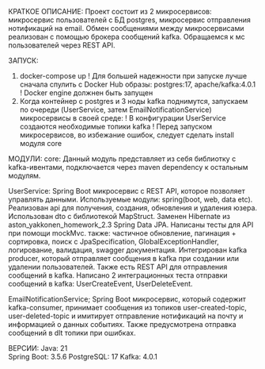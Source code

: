   КРАТКОЕ ОПИСАНИЕ:
  Проект состоит из 2 микросервисов: микросервис пользователей с БД postgres, микросервис отправления нотификаций на email.
Обмен сообщениями между микросервисами реализован с помощью брокера сообщений kafka. Обращаемся к мс пользователей через REST API.

  ЗАПУСК:
1. docker-compose up
   ! Для большей надежности при запуске лучше сначала спулить с Docker Hub образы: postgres:17, apache/kafka:4.0.1
   ! Docker engine должнен быть запущен
2. Когда контейнер с postgres и 3 ноды kafka поднимутся, запускаем по очереди (UserService, затем EmailNotificationService) микросервисы в своей среде:
   ! В конфигурации UserService создаются необходимые топики kafka
   ! Перед запуском микросервисов, во избежание ошибок, следует сделать install модуля core

  МОДУЛИ:
core:
  Данный модуль представляет из себя библиотку с kafka-ивентами, 
подключается через maven dependency к остальным модулям.

UserService:
  Spring Boot микросервис с REST API, которое позволяет управлять данными. 
Используемые модули: spring(boot, web, data etc). 
Реализован api для получения, создания, обновления и удаления юзера. Использован dto с библиотекой MapStruct. 
Заменен Hibernate из aston_yakkonen_homework_2.3 Spring Data JPA. 
Написаны тесты для API при помощи mockMvc.
также: частичное обновление, пагинация + сортировка, поиск с JpaSpecification, GlobalExceptionHandler, логирование, валидация, swagger документация.
  Интегрирован kafka producer, который отправляет сообщения в kafka при создании или удалении пользователей. Также есть REST API для отправления сообщений в kafka.
Написано 2 интеграционных теста отправки сообщений в kafka: UserCreateEvent, UserDeleteEvent.  

EmailNotificationService;
  Spring Boot микросервис, который содержит kafka-consumer, принимает сообщения из топиков
user-created-topic, user-deleted-topic и имитирует отправление нотификаций на почту и информацией
о данных событиях. Также предусмотрена отправка сообщений в dlt топики при ошибках.

  ВЕРСИИ:
Java: 21  
Spring Boot: 3.5.6
PostgreSQL: 17
Kafka: 4.0.1

